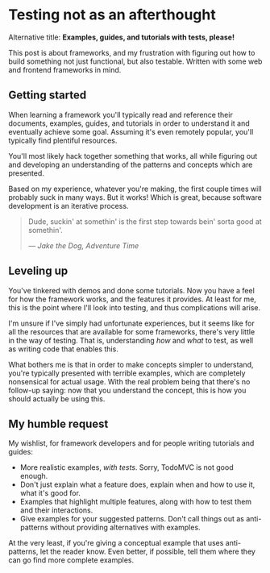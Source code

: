 # Testing not as an afterthought

Alternative title: __Examples, guides, and tutorials with tests, please!__

This post is about frameworks, and my frustration with figuring out how to build something not just functional, but also testable. Written with some web and frontend frameworks in mind.


## Getting started

When learning a framework you'll typically read and reference their documents, examples, guides, and tutorials in order to understand it and eventually achieve some goal. Assuming it's even remotely popular, you'll typically find plentiful resources.

You'll most likely hack together something that works, all while figuring out and developing an understanding of the patterns and concepts which are presented.

Based on my experience, whatever you're making, the first couple times will probably suck in many ways. But it works! Which is great, because software development is an iterative process.

> Dude, suckin' at somethin' is the first step towards bein' sorta good at somethin'.
>
> — <cite>Jake the Dog, Adventure Time</cite>


## Leveling up

You've tinkered with demos and done some tutorials. Now you have a feel for how the framework works, and the features it provides. At least for me, this is the point where I'll look into testing, and thus complications will arise.

I'm unsure if I've simply had unfortunate experiences, but it seems like for all the resources that are available for some frameworks, there's very little in the way of testing. That is, understanding _how_ and _what_ to test, as well as writing code that enables this.

What bothers me is that in order to make concepts simpler to understand, you're typically presented with terrible examples, which are completely nonsensical for actual usage. With the real problem being that there's no follow-up saying: now that you understand the concept, this is how you should actually be using this.


## My humble request

My wishlist, for framework developers and for people writing tutorials and guides:

* More realistic examples, _with tests_. Sorry, TodoMVC is not good enough.
* Don't just explain what a feature does, explain when and how to use it, what it's good for.
* Examples that highlight multiple features, along with how to test them and their interactions.
* Give examples for your suggested patterns. Don't call things out as anti-patterns without providing alternatives with examples.

At the very least, if you're giving a conceptual example that uses anti-patterns, let the reader know. Even better, if possible, tell them where they can go find more complete examples.
